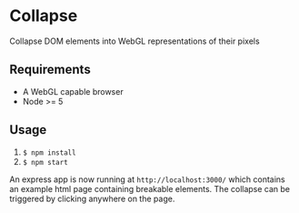 # Collapse

Collapse DOM elements into WebGL representations of their pixels

## Requirements

* A WebGL capable browser
* Node >= 5

## Usage

1. `$ npm install`
2. `$ npm start`

An express app is now running at `http://localhost:3000/` which contains an example html page containing breakable elements. The collapse can be triggered by clicking anywhere on the page.
